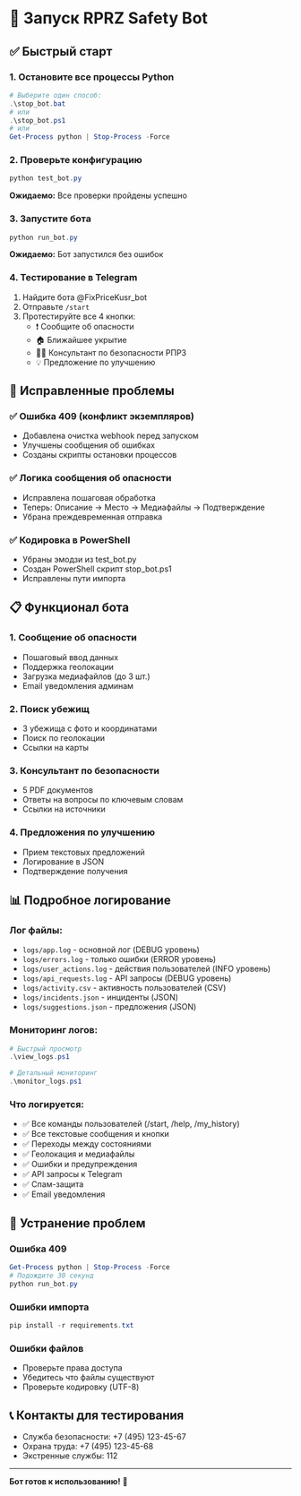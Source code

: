 # 🚀 Запуск RPRZ Safety Bot

## ✅ Быстрый старт

### 1. Остановите все процессы Python
```powershell
# Выберите один способ:
.\stop_bot.bat
# или
.\stop_bot.ps1
# или
Get-Process python | Stop-Process -Force
```

### 2. Проверьте конфигурацию
```powershell
python test_bot.py
```
**Ожидаемо:** Все проверки пройдены успешно

### 3. Запустите бота
```powershell
python run_bot.py
```
**Ожидаемо:** Бот запустился без ошибок

### 4. Тестирование в Telegram
1. Найдите бота @FixPriceKusr_bot
2. Отправьте `/start`
3. Протестируйте все 4 кнопки:
   - ❗ Сообщите об опасности
   - 🏠 Ближайшее укрытие
   - 🧑‍🏫 Консультант по безопасности РПРЗ
   - 💡 Предложение по улучшению

## 🔧 Исправленные проблемы

### ✅ Ошибка 409 (конфликт экземпляров)
- Добавлена очистка webhook перед запуском
- Улучшены сообщения об ошибках
- Созданы скрипты остановки процессов

### ✅ Логика сообщения об опасности
- Исправлена пошаговая обработка
- Теперь: Описание → Место → Медиафайлы → Подтверждение
- Убрана преждевременная отправка

### ✅ Кодировка в PowerShell
- Убраны эмодзи из test_bot.py
- Создан PowerShell скрипт stop_bot.ps1
- Исправлены пути импорта

## 📋 Функционал бота

### 1. Сообщение об опасности
- Пошаговый ввод данных
- Поддержка геолокации
- Загрузка медиафайлов (до 3 шт.)
- Email уведомления админам

### 2. Поиск убежищ
- 3 убежища с фото и координатами
- Поиск по геолокации
- Ссылки на карты

### 3. Консультант по безопасности
- 5 PDF документов
- Ответы на вопросы по ключевым словам
- Ссылки на источники

### 4. Предложения по улучшению
- Прием текстовых предложений
- Логирование в JSON
- Подтверждение получения

## 📊 Подробное логирование

### Лог файлы:
- `logs/app.log` - основной лог (DEBUG уровень)
- `logs/errors.log` - только ошибки (ERROR уровень)
- `logs/user_actions.log` - действия пользователей (INFO уровень)
- `logs/api_requests.log` - API запросы (DEBUG уровень)
- `logs/activity.csv` - активность пользователей (CSV)
- `logs/incidents.json` - инциденты (JSON)
- `logs/suggestions.json` - предложения (JSON)

### Мониторинг логов:
```powershell
# Быстрый просмотр
.\view_logs.ps1

# Детальный мониторинг
.\monitor_logs.ps1
```

### Что логируется:
- ✅ Все команды пользователей (/start, /help, /my_history)
- ✅ Все текстовые сообщения и кнопки
- ✅ Переходы между состояниями
- ✅ Геолокация и медиафайлы
- ✅ Ошибки и предупреждения
- ✅ API запросы к Telegram
- ✅ Спам-защита
- ✅ Email уведомления

## 🚨 Устранение проблем

### Ошибка 409
```powershell
Get-Process python | Stop-Process -Force
# Подождите 30 секунд
python run_bot.py
```

### Ошибки импорта
```powershell
pip install -r requirements.txt
```

### Ошибки файлов
- Проверьте права доступа
- Убедитесь что файлы существуют
- Проверьте кодировку (UTF-8)

## 📞 Контакты для тестирования

- Служба безопасности: +7 (495) 123-45-67
- Охрана труда: +7 (495) 123-45-68
- Экстренные службы: 112

---

**Бот готов к использованию!** 🎉
